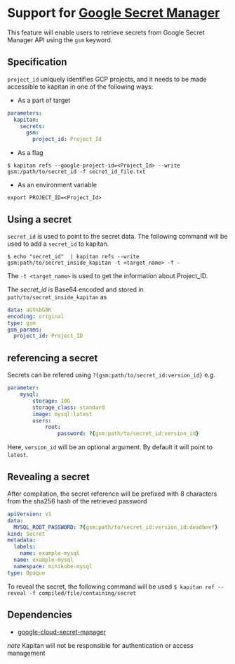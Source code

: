 # Support for [Google Secret Manager](https://cloud.google.com/secret-manager/)

This feature will enable users to retrieve secrets from Google Secret Manager API using the `gsm` keyword.

## Specification

`project_id` uniquely identifies GCP projects, and it needs to be made accessible to kapitan in one of the following ways:

- As a part of target
```yaml
parameters:
  kapitan:
    secrets:
      gsm:
        project_id: Project_Id
```

- As a flag
```shell
$ kapitan refs --google-project-id=<Project_Id> --write gsm:/path/to/secret_id -f secret_id_file.txt
```

- As an environment variable
```shell
export PROJECT_ID=<Project_Id>
```

## Using a secret

`secret_id` is used to point to the secret data. The following command will be used to add a `secret_id` to kapitan.

```shell
$ echo "secret_id"  | kapitan refs --write gsm:path/to/secret_inside_kapitan -t <target_name> -f -
```
The `-t <target_name>` is used to get the information about Project_ID.

The _secret\_id_ is Base64 encoded and stored in `path/to/secret_inside_kapitan` as
```yaml
data: aGVsbG8K
encoding: original
type: gsm
gsm_params:
  project_id: Project_ID
```

## referencing a secret
Secrets can be refered using `?{gsm:path/to/secret_id:version_id}`
e.g.
```yaml
parameter:
    mysql:
        storage: 10G
        storage_class: standard
        image: mysql:latest
        users:
            root:
                password: ?{gsm:path/to/secret_id:version_id}
```
Here, `version_id` will be an optional argument. By default it will point to `latest`.

## Revealing a secret

After compilation, the secret reference will be prefixed with 8 characters from the sha256 hash of the retrieved password
```yaml
apiVersion: v1
data:
  MYSQL_ROOT_PASSWORD: ?{gsm:path/to/secret_id:version_id:deadbeef}
kind: Secret
metadata:
  labels:
    name: example-mysql
  name: example-mysql
  namespace: minikube-mysql
type: Opaque
```
To reveal the secret, the following command will be used
`$ kapitan ref --reveal -f compiled/file/containing/secret`

## Dependencies

* [google-cloud-secret-manager](https://github.com/googleapis/python-secret-manager)

*note* Kapitan will not be responsible for authentication or access management